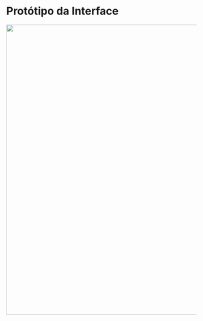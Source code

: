 # Protótipo da Interface #

<img src='http://jabutimetrics.googlecode.com/files/prototipo.jpg' width='768'>